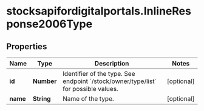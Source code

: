# stocksapifordigitalportals.InlineResponse2006Type

## Properties

Name | Type | Description | Notes
------------ | ------------- | ------------- | -------------
**id** | **Number** | Identifier of the type. See endpoint &#x60;/stock/owner/type/list&#x60; for possible values. | [optional] 
**name** | **String** | Name of the type. | [optional] 


